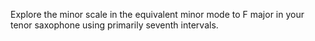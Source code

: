 Explore the minor scale in the equivalent minor mode to F major in your tenor saxophone using primarily seventh intervals.